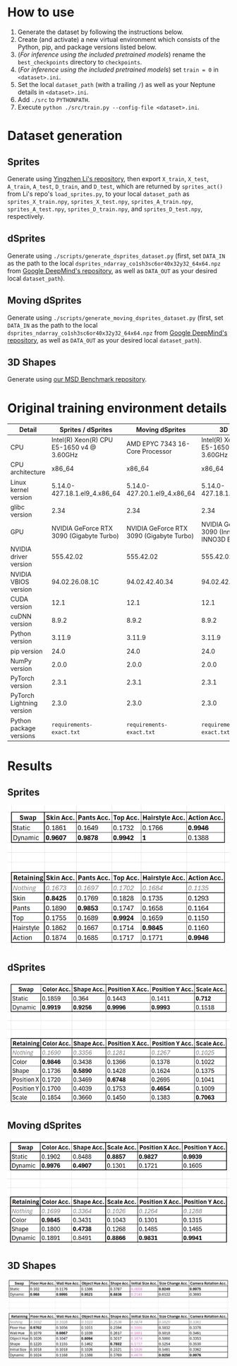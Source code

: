 # How to use

1. Generate the dataset by following the instructions below.
2. Create (and activate) a new virtual environment which consists of the Python, pip, and package versions listed below.
3. (_For inference using the included pretrained models_) rename the `best_checkpoints` directory to `checkpoints`.
4. (_For inference using the included pretrained models_) set `train = 0` in `<dataset>.ini`.
5. Set the local `dataset_path` (with a trailing `/`) as well as your Neptune details in `<dataset>.ini`.
6. Add `./src` to `PYTHONPATH`.
7. Execute `python ./src/train.py --config-file <dataset>.ini`.

# Dataset generation

## Sprites

Generate using [Yingzhen Li's repository](https://github.com/YingzhenLi/Sprites), then export `X_train`, `X_test`, `A_train`, `A_test`, `D_train`, and `D_test`, which are returned by `sprites_act()` from Li's repo's `load_sprites.py`, to your local `dataset_path` as `sprites_X_train.npy`, `sprites_X_test.npy`, `sprites_A_train.npy`, `sprites_A_test.npy`, `sprites_D_train.npy`, and `sprites_D_test.npy`, respectively.

## dSprites

Generate using `./scripts/generate_dsprites_dataset.py` (first, set `DATA_IN` as the path to the local `dsprites_ndarray_co1sh3sc6or40x32y32_64x64.npz` from [Google DeepMind's repository](https://github.com/google-deepmind/dsprites-dataset), as well as `DATA_OUT` as your desired local `dataset_path`).

## Moving dSprites

Generate using `./scripts/generate_moving_dsprites_dataset.py` (first, set `DATA_IN` as the path to the local `dsprites_ndarray_co1sh3sc6or40x32y32_64x64.npz` from [Google DeepMind's repository](https://github.com/google-deepmind/dsprites-dataset), as well as `DATA_OUT` as your desired local `dataset_path`).

## 3D Shapes

Generate using [our MSD Benchmark repository](https://github.com/azencot-group/MSD-Benchmark).

# Original training environment details

| Detail                    | Sprites / dSprites                        | Moving dSprites                          | 3D Shapes                                          |
|---------------------------|-------------------------------------------|------------------------------------------|----------------------------------------------------|
| CPU                       | Intel(R) Xeon(R) CPU E5-1650 v4 @ 3.60GHz | AMD EPYC 7343 16-Core Processor          | Intel(R) Xeon(R) CPU E5-1650 v4 @ 3.60GHz          |
| CPU architecture          | x86_64                                    | x86_64                                   | x86_64                                             |
| Linux kernel version      | 5.14.0-427.18.1.el9_4.x86_64              | 5.14.0-427.20.1.el9_4.x86_64             | 5.14.0-427.18.1.el9_4.x86_64                       |
| glibc version             | 2.34                                      | 2.34                                     | 2.34                                               |
| GPU                       | NVIDIA GeForce RTX 3090 (Gigabyte Turbo)  | NVIDIA GeForce RTX 3090 (Gigabyte Turbo) | NVIDIA GeForce RTX 3090 (Innovision INNO3D Blower) |
| NVIDIA driver version     | 555.42.02                                 | 555.42.02                                | 555.42.02                                          |
| NVIDIA VBIOS version      | 94.02.26.08.1C                            | 94.02.42.40.34                           | 94.02.42.00.02                                     |
| CUDA version              | 12.1                                      | 12.1                                     | 12.1                                               |
| cuDNN version             | 8.9.2                                     | 8.9.2                                    | 8.9.2                                              |
| Python version            | 3.11.9                                    | 3.11.9                                   | 3.11.9                                             |
| pip version               | 24.0                                      | 24.0                                     | 24.0                                               |
| NumPy version             | 2.0.0                                     | 2.0.0                                    | 2.0.0                                              |
| PyTorch version           | 2.3.1                                     | 2.3.1                                    | 2.3.1                                              |
| PyTorch Lightning version | 2.3.0                                     | 2.3.0                                    | 2.3.0                                              |
| Python package versions   | `requirements-exact.txt`                  | `requirements-exact.txt`                 | `requirements-exact.txt`                           |

# Results

## Sprites

![](./best_results/sprites.png)

## dSprites

![](./best_results/dsprites.png)

## Moving dSprites

![](./best_results/moving_dsprites.png)

## 3D Shapes

![](./best_results/3d_shapes.png)
